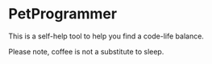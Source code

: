# PetProgrammer

This is a self-help tool to help you find a code-life balance.

Please note, coffee is not a substitute to sleep.
